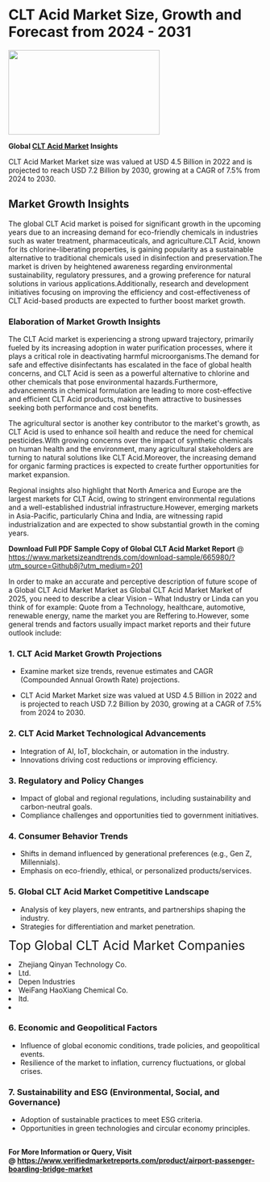 <H1>CLT Acid Market Size, Growth and Forecast from 2024 - 2031</H1><img class="aligncenter size-medium wp-image-584254" src="https://thirdeyenews.in/wp-content/uploads/2024/09/Global-Market-Research-300x168.jpeg" alt="" width="300" height="168" /><p><strong>Global&nbsp;<a href="https://www.marketsizeandtrends.com/download-sample/665980/?utm_source=Github8j?utm_medium=201">CLT Acid Market</a> Insights</strong></p><p>CLT Acid Market Market size was valued at USD 4.5 Billion in 2022 and is projected to reach USD 7.2 Billion by 2030, growing at a CAGR of 7.5% from 2024 to 2030.</p><p><!DOCTYPE html> <html lang="en"> <head> <meta charset="UTF-8"> <meta name="viewport" content="width=device-width, initial-scale=1.0"> <title>CLT Acid Market Growth Insights</title> </head> <body> <h2>Market Growth Insights</h2> <p> The global CLT Acid market is poised for significant growth in the upcoming years due to an increasing demand for eco-friendly chemicals in industries such as water treatment, pharmaceuticals, and agriculture.CLT Acid, known for its chlorine-liberating properties, is gaining popularity as a sustainable alternative to traditional chemicals used in disinfection and preservation.The market is driven by heightened awareness regarding environmental sustainability, regulatory pressures, and a growing preference for natural solutions in various applications.Additionally, research and development initiatives focusing on improving the efficiency and cost-effectiveness of CLT Acid-based products are expected to further boost market growth.</p> <h3>Elaboration of Market Growth Insights</h3> <p> The CLT Acid market is experiencing a strong upward trajectory, primarily fueled by its increasing adoption in water purification processes, where it plays a critical role in deactivating harmful microorganisms.The demand for safe and effective disinfectants has escalated in the face of global health concerns, and CLT Acid is seen as a powerful alternative to chlorine and other chemicals that pose environmental hazards.Furthermore, advancements in chemical formulation are leading to more cost-effective and efficient CLT Acid products, making them attractive to businesses seeking both performance and cost benefits.</p> <p> The agricultural sector is another key contributor to the market's growth, as CLT Acid is used to enhance soil health and reduce the need for chemical pesticides.With growing concerns over the impact of synthetic chemicals on human health and the environment, many agricultural stakeholders are turning to natural solutions like CLT Acid.Moreover, the increasing demand for organic farming practices is expected to create further opportunities for market expansion.</p> <p> Regional insights also highlight that North America and Europe are the largest markets for CLT Acid, owing to stringent environmental regulations and a well-established industrial infrastructure.However, emerging markets in Asia-Pacific, particularly China and India, are witnessing rapid industrialization and are expected to show substantial growth in the coming years.</p> <p><span class=""><strong>Download Full PDF Sample Copy of Global CLT Acid Market Report</strong> @ <a href="https://www.marketsizeandtrends.com/download-sample/665980/?utm_source=Github8j?utm_medium=201" target="_blank">https://www.marketsizeandtrends.com/download-sample/665980/?utm_source=Github8j?utm_medium=201</a></span></p><p>In order to make an accurate and perceptive description of future scope of a Global&nbsp;CLT Acid Market Market as Global&nbsp;CLT Acid Market Market of 2025, you need to describe a clear Vision &ndash; What Industry or Linda can you think of for example: Quote from a Technology, healthcare, automotive, renewable energy, name the market you are Reffering to.However, some general trends and factors usually impact market reports and their future outlook include:</p><h3>1.&nbsp;<strong>CLT Acid Market Growth Projections</strong></h3><ul><li>Examine market size trends, revenue estimates and CAGR (Compounded Annual Growth Rate) projections.</li><li><p>CLT Acid Market Market size was valued at USD 4.5 Billion in 2022 and is projected to reach USD 7.2 Billion by 2030, growing at a CAGR of 7.5% from 2024 to 2030.</p></li></ul><h3>2.&nbsp;<strong>CLT Acid Market Technological Advancements</strong></h3><ul><li>Integration of AI, IoT, blockchain, or automation in the industry.</li><li>Innovations driving cost reductions or improving efficiency.</li></ul><h3>3.&nbsp;<strong>Regulatory and Policy Changes</strong></h3><ul><li>Impact of global and regional regulations, including sustainability and carbon-neutral goals.</li><li>Compliance challenges and opportunities tied to government initiatives.</li></ul><h3>4.&nbsp;<strong>Consumer Behavior Trends</strong></h3><ul><li>Shifts in demand influenced by generational preferences (e.g., Gen Z, Millennials).</li><li>Emphasis on eco-friendly, ethical, or personalized products/services.</li></ul><h3>5.&nbsp;<strong>Global CLT Acid Market Competitive Landscape</strong></h3><ul><li>Analysis of key players, new entrants, and partnerships shaping the industry.</li><li>Strategies for differentiation and market penetration.</li></ul><p data-pm-slice="1 1 []"><span style="color: inherit; font-family: inherit; font-size: 25px;">Top Global CLT Acid Market Companies</span></p><div class="" data-test-id=""><p><li>Zhejiang Qinyan Technology Co.</li><li> Ltd.</li><li> Depen Industries</li><li> WeiFang HaoXiang Chemical Co.</li><li> ltd.</li><li></li></p></div><h3>6.&nbsp;<strong>Economic and Geopolitical Factors</strong></h3><ul><li>Influence of global economic conditions, trade policies, and geopolitical events.</li><li>Resilience of the market to inflation, currency fluctuations, or global crises.</li></ul><h3>7.&nbsp;<strong>Sustainability and ESG (Environmental, Social, and Governance)</strong></h3><ul><li>Adoption of sustainable practices to meet ESG criteria.</li><li>Opportunities in green technologies and circular economy principles.</li></ul><h2><strong style="font-size: 14px;">For More Information or Query, Visit @&nbsp;</strong><a style="background-color: #ffffff; font-size: 14px;" href="https://www.marketsizeandtrends.com/report/clt-acid-market/" target="_blank">https://www.verifiedmarketreports.com/product/airport-passenger-boarding-bridge-market</a></h2>